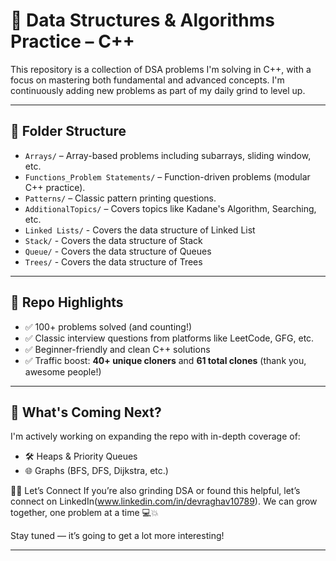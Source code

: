# 🧠 Data Structures & Algorithms Practice – C++

This repository is a collection of DSA problems I'm solving in C++, with a focus on mastering both fundamental and advanced concepts. I'm continuously adding new problems as part of my daily grind to level up.

---

## 📁 Folder Structure

- `Arrays/` – Array-based problems including subarrays, sliding window, etc.
- `Functions_Problem Statements/` – Function-driven problems (modular C++ practice).
- `Patterns/` – Classic pattern printing questions.
- `AdditionalTopics/` – Covers topics like Kadane's Algorithm, Searching, etc.
- `Linked Lists/` - Covers the data structure of Linked List
- `Stack/` - Covers the data structure of Stack
- `Queue/` - Covers the data structure of Queues
- `Trees/` - Covers the data structure of Trees

---

## 🚀 Repo Highlights

- ✅ 100+ problems solved (and counting!)
- ✅ Classic interview questions from platforms like LeetCode, GFG, etc.
- ✅ Beginner-friendly and clean C++ solutions
- ✅ Traffic boost: **40+ unique cloners** and **61 total clones** (thank you, awesome people!)

---

## 📌 What's Coming Next?

I'm actively working on expanding the repo with in-depth coverage of:

- 🛠️ Heaps & Priority Queues
- 🌐 Graphs (BFS, DFS, Dijkstra, etc.)

👨‍💻 Let’s Connect
If you’re also grinding DSA or found this helpful, let’s connect on LinkedIn(www.linkedin.com/in/devraghav10789).
We can grow together, one problem at a time 💻💥

Stay tuned — it’s going to get a lot more interesting!

---
